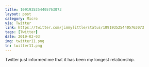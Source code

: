 ```yaml
---
title: 1091935254405763073
layout: post
category: Micro
via: Twitter
link: https://twitter.com/jimmylittle/status/1091935254405763073
tags: [Twitter]
date: 2019-02-03
img: twitter11.png
tn: twitter11.png
---
```


Twitter just informed me that it has been my longest relationship.